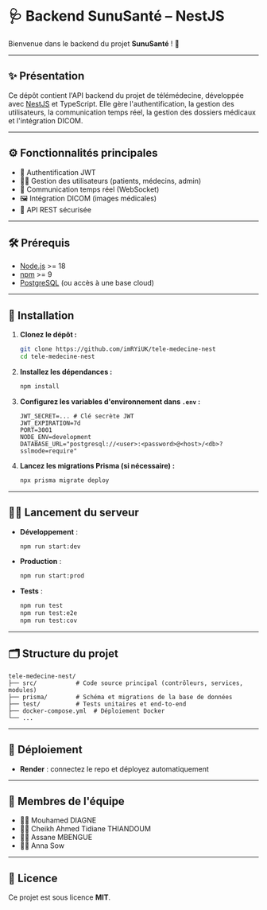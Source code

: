 # 🩺 Backend SunuSanté – NestJS

Bienvenue dans le backend du projet **SunuSanté** ! 🚀

---

## ✨ Présentation

Ce dépôt contient l'API backend du projet de télémédecine, développée avec [NestJS](https://nestjs.com/) et TypeScript. Elle gère l'authentification, la gestion des utilisateurs, la communication temps réel, la gestion des dossiers médicaux et l'intégration DICOM.

---

## ⚙️ Fonctionnalités principales

- 🔐 Authentification JWT
- 👨‍⚕️ Gestion des utilisateurs (patients, médecins, admin)
- 💬 Communication temps réel (WebSocket)
- 🖼️ Intégration DICOM (images médicales)
- 🔗 API REST sécurisée

---

## 🛠️ Prérequis

- [Node.js](https://nodejs.org/) >= 18
- [npm](https://www.npmjs.com/) >= 9
- [PostgreSQL](https://www.postgresql.org/) (ou accès à une base cloud)

---

## 🚀 Installation

1. **Clonez le dépôt :**
   ```bash
   git clone https://github.com/imRYiUK/tele-medecine-nest
   cd tele-medecine-nest
   ```
2. **Installez les dépendances :**
   ```bash
   npm install
   ```
3. **Configurez les variables d'environnement dans `.env` :**
   ```env
   JWT_SECRET=... # Clé secrète JWT
   JWT_EXPIRATION=7d
   PORT=3001
   NODE_ENV=development
   DATABASE_URL="postgresql://<user>:<password>@<host>/<db>?sslmode=require"
   ```
4. **Lancez les migrations Prisma (si nécessaire) :**
   ```bash
   npx prisma migrate deploy
   ```

---

## 🏃‍♂️ Lancement du serveur

- **Développement** :
  ```bash
  npm run start:dev
  ```
- **Production** :
  ```bash
  npm run start:prod
  ```
- **Tests** :
  ```bash
  npm run test
  npm run test:e2e
  npm run test:cov
  ```

---

## 🗂️ Structure du projet

```
tele-medecine-nest/
├── src/           # Code source principal (contrôleurs, services, modules)
├── prisma/        # Schéma et migrations de la base de données
├── test/          # Tests unitaires et end-to-end
├── docker-compose.yml  # Déploiement Docker
└── ...
```

---

## 🚢 Déploiement

- **Render** : connectez le repo et déployez automatiquement

---

## 👥 Membres de l'équipe

- 🧑‍💻 Mouhamed DIAGNE
- 🧑‍💻 Cheikh Ahmed Tidiane THIANDOUM
- 🧑‍💻 Assane MBENGUE
- 🧑‍💻 Anna Sow

---

## 📄 Licence

Ce projet est sous licence **MIT**.
